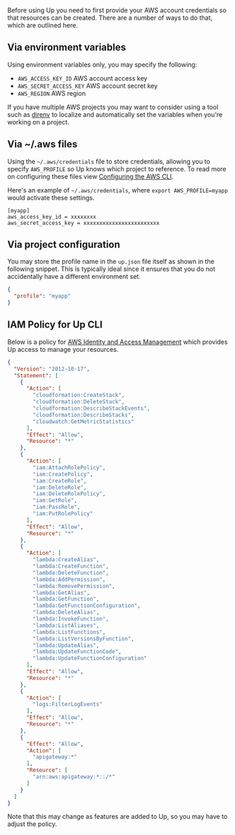 Before using Up you need to first provide your AWS account credentials so that resources can be created. There are a number of ways to do that, which are outlined here.

## Via environment variables

Using environment variables only, you may specify the following:

- `AWS_ACCESS_KEY_ID` AWS account access key
- `AWS_SECRET_ACCESS_KEY` AWS account secret key
- `AWS_REGION` AWS region

If you have multiple AWS projects you may want to consider using a tool such as [direnv](http://direnv.net/) to localize and automatically set the variables when
you're working on a project.

## Via ~/.aws files

Using the `~/.aws/credentials` file to store credentials, allowing you to specify `AWS_PROFILE` so Up knows which project to reference. To read more on configuring these files view [Configuring the AWS CLI](http://docs.aws.amazon.com/cli/latest/userguide/cli-chap-getting-started.html).

Here's an example of `~/.aws/credentials`, where `export AWS_PROFILE=myapp` would activate these settings.

```
[myapp]
aws_access_key_id = xxxxxxxx
aws_secret_access_key = xxxxxxxxxxxxxxxxxxxxxxxx
```

## Via project configuration

You may store the profile name in the `up.json` file itself as shown in the following snippet. This is typically ideal since it ensures that you do not accidentally have a different environment set.

```json
{
  "profile": "myapp"
}
```

## IAM Policy for Up CLI

Below is a policy for [AWS Identity and Access Management](https://aws.amazon.com/iam/) which provides Up access to manage your resources.

```json
{
  "Version": "2012-10-17",
  "Statement": [
    {
      "Action": [
        "cloudformation:CreateStack",
        "cloudformation:DeleteStack",
        "cloudformation:DescribeStackEvents",
        "cloudformation:DescribeStacks",
        "cloudwatch:GetMetricStatistics"
      ],
      "Effect": "Allow",
      "Resource": "*"
    },
    {
      "Action": [
        "iam:AttachRolePolicy",
        "iam:CreatePolicy",
        "iam:CreateRole",
        "iam:DeleteRole",
        "iam:DeleteRolePolicy",
        "iam:GetRole",
        "iam:PassRole",
        "iam:PutRolePolicy"
      ],
      "Effect": "Allow",
      "Resource": "*"
    },
    {
      "Action": [
        "lambda:CreateAlias",
        "lambda:CreateFunction",
        "lambda:DeleteFunction",
        "lambda:AddPermission",
        "lambda:RemovePermission",
        "lambda:GetAlias",
        "lambda:GetFunction",
        "lambda:GetFunctionConfiguration",
        "lambda:DeleteAlias",
        "lambda:InvokeFunction",
        "lambda:ListAliases",
        "lambda:ListFunctions",
        "lambda:ListVersionsByFunction",
        "lambda:UpdateAlias",
        "lambda:UpdateFunctionCode",
        "lambda:UpdateFunctionConfiguration"
      ],
      "Effect": "Allow",
      "Resource": "*"
    },
    {
      "Action": [
        "logs:FilterLogEvents"
      ],
      "Effect": "Allow",
      "Resource": "*"
    },
    {
      "Effect": "Allow",
      "Action": [
        "apigateway:*"
      ],
      "Resource": [
        "arn:aws:apigateway:*::/*"
      ]
    }
  ]
}
```

Note that this may change as features are added to Up, so you may have to adjust the policy.

